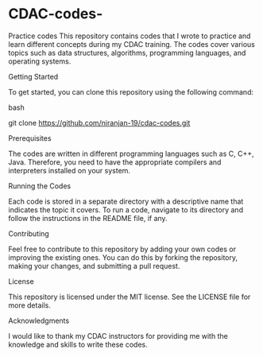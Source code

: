 # CDAC-codes-
Practice codes 
This repository contains codes that I wrote to practice and learn different concepts during my CDAC training. The codes cover various topics such as data structures, algorithms, programming languages, and operating systems.

Getting Started

To get started, you can clone this repository using the following command:

bash

git clone https://github.com/niranjan-19/cdac-codes.git

Prerequisites

The codes are written in different programming languages such as C, C++, Java. Therefore, you need to have the appropriate compilers and interpreters installed on your system.


Running the Codes

Each code is stored in a separate directory with a descriptive name that indicates the topic it covers. To run a code, navigate to its directory and follow the instructions in the README file, if any.

Contributing

Feel free to contribute to this repository by adding your own codes or improving the existing ones. You can do this by forking the repository, making your changes, and submitting a pull request.

License

This repository is licensed under the MIT license. See the LICENSE file for more details.


Acknowledgments

I would like to thank my CDAC instructors for providing me with the knowledge and skills to write these codes.

